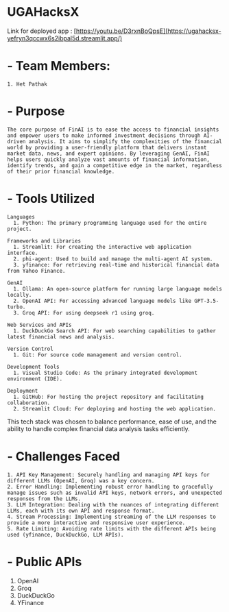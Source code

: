 # UGAHacksX

Link for deployed app : [https://youtu.be/D3rxnBoQpsE](https://ugahacksx-yefryn3qccwx6s2ibpal5d.streamlit.app/)

# - Team Members: 
    1. Het Pathak

# - Purpose
    The core purpose of FinAI is to ease the access to financial insights and empower users to make informed investment decisions through AI-driven analysis. It aims to simplify the complexities of the financial world by providing a user-friendly platform that delivers instant market data, news, and expert opinions. By leveraging GenAI, FinAI helps users quickly analyze vast amounts of financial information, identify trends, and gain a competitive edge in the market, regardless of their prior financial knowledge.

# - Tools Utilized
    Languages
      1. Python: The primary programming language used for the entire project.
      
    Frameworks and Libraries
      1. Streamlit: For creating the interactive web application interface.
      2. phi-agent: Used to build and manage the multi-agent AI system.
      3. yfinance: For retrieving real-time and historical financial data from Yahoo Finance.
      
    GenAI 
      1. Ollama: An open-source platform for running large language models locally.
      2. OpenAI API: For accessing advanced language models like GPT-3.5-turbo.
      3. Groq API: For using deepseek r1 using groq.
      
    Web Services and APIs
      1. DuckDuckGo Search API: For web searching capabilities to gather latest financial news and analysis.
      
    Version Control
      1. Git: For source code management and version control.
      
    Development Tools
      1. Visual Studio Code: As the primary integrated development environment (IDE).
      
    Deployment
      1. GitHub: For hosting the project repository and facilitating collaboration.
      2. Streamlit Cloud: For deploying and hosting the web application.
      
  This tech stack was chosen to balance performance, ease of use, and the ability to handle complex financial data analysis tasks efficiently.

# - Challenges Faced
    1. API Key Management: Securely handling and managing API keys for different LLMs (OpenAI, Groq) was a key concern.
    2. Error Handling: Implementing robust error handling to gracefully manage issues such as invalid API keys, network errors, and unexpected responses from the LLMs.
    3. LLM Integration: Dealing with the nuances of integrating different LLMs, each with its own API and response format.
    4. Stream Processing: Implementing streaming of the LLM responses to provide a more interactive and responsive user experience.
    5. Rate Limiting: Avoiding rate limits with the different APIs being used (yfinance, DuckDuckGo, LLM APIs).

# - Public APIs
  1. OpenAI
  2. Groq
  3. DuckDuckGo
  4. YFinance
